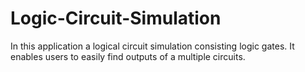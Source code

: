 # Logic-Circuit-Simulation
In this application a logical circuit simulation consisting logic gates. It enables users to easily find outputs of a multiple circuits.

